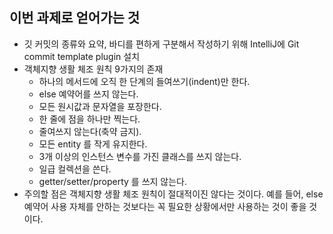 ## 이번 과제로 얻어가는 것
- 깃 커밋의 종류와 요약, 바디를 편하게 구분해서 작성하기 위해 
  IntelliJ에 Git commit template plugin 설치
- 객체지향 생활 체조 원칙 9가지의 존재
  - 하나의 메서드에 오직 한 단계의 들여쓰기(indent)만 한다.
  - else 예약어를 쓰지 않는다.
  - 모든 원시값과 문자열을 포장한다.
  - 한 줄에 점을 하나만 찍는다.
  - 줄여쓰지 않는다(축약 금지).
  - 모든 entity 를 작게 유지한다.
  - 3개 이상의 인스턴스 변수를 가진 클래스를 쓰지 않는다.
  - 일급 컬렉션을 쓴다.
  - getter/setter/property 를 쓰지 않는다.
- 주의할 점은 객체지향 생활 체조 원칙이 절대적이진 않다는 것이다.
  예를 들어, else 예약어 사용 자체를 안하는 것보다는
  꼭 필요한 상황에서만 사용하는 것이 좋을 것이다.